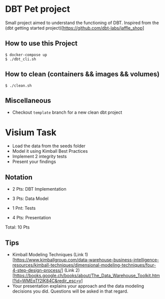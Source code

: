 # DBT Pet project

Small project aimed to understand the functioning of DBT. Inspired from the (dbt getting started project)[https://github.com/dbt-labs/jaffle_shop]

## How to use this Project

```
$ docker-compose up
$ ./dbt_cli.sh

```

## How to clean (containers && images && volumes)

```
$ ./clean.sh

```

## Miscellaneous

- Checkout `template` branch for a new clean dbt project

# Visium Task

- Load the data from the seeds folder
- Model it using Kimball Best Practices
- Implement 2 integrity tests
- Present your findings

## Notation

- 2 Pts: DBT Implementation 
- 3 Pts: Data Model
- 1 Pnt: Tests

- 4 Pts: Presentation

Total: 10 Pts

## Tips

- Kimball Modeling Techniques (Link 1)[https://www.kimballgroup.com/data-warehouse-business-intelligence-resources/kimball-techniques/dimensional-modeling-techniques/four-4-step-design-process/] (Link 2)[https://books.google.ch/books/about/The_Data_Warehouse_Toolkit.html?id=WMEqTf2lK84C&redir_esc=y]
- Your presentation explains your approach and the data modeling decisions you did. Questions will be asked in that regard.


